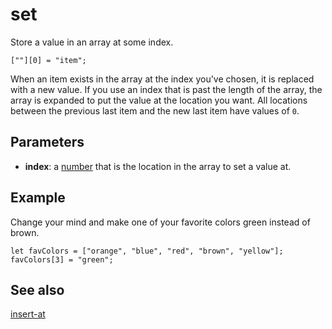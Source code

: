 # set

Store a value in an array at some index.

```block
[""][0] = "item";
```

When an item exists in the array at the index you've chosen, it is replaced with a new value. If you use an index that is past the length of the array, the array is expanded to put the value at the location you want. All locations between the previous last item and the new last item have values of `0`.

## Parameters

* **index**: a [number](/types/number) that is the location in the array to set a value at.

## Example

Change your mind and make one of your favorite colors green instead of brown.

```blocks
let favColors = ["orange", "blue", "red", "brown", "yellow"];
favColors[3] = "green";
```

## See also

[insert-at](/reference/arrays/insert-at)